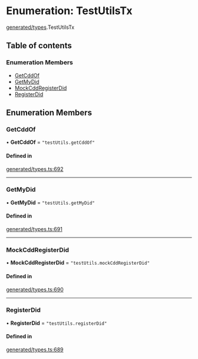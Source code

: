 # Enumeration: TestUtilsTx

[generated/types](../wiki/generated.types).TestUtilsTx

## Table of contents

### Enumeration Members

- [GetCddOf](../wiki/generated.types.TestUtilsTx#getcddof)
- [GetMyDid](../wiki/generated.types.TestUtilsTx#getmydid)
- [MockCddRegisterDid](../wiki/generated.types.TestUtilsTx#mockcddregisterdid)
- [RegisterDid](../wiki/generated.types.TestUtilsTx#registerdid)

## Enumeration Members

### GetCddOf

• **GetCddOf** = ``"testUtils.getCddOf"``

#### Defined in

[generated/types.ts:692](https://github.com/PolymathNetwork/polymesh-sdk/blob/c37bc05d/src/generated/types.ts#L692)

___

### GetMyDid

• **GetMyDid** = ``"testUtils.getMyDid"``

#### Defined in

[generated/types.ts:691](https://github.com/PolymathNetwork/polymesh-sdk/blob/c37bc05d/src/generated/types.ts#L691)

___

### MockCddRegisterDid

• **MockCddRegisterDid** = ``"testUtils.mockCddRegisterDid"``

#### Defined in

[generated/types.ts:690](https://github.com/PolymathNetwork/polymesh-sdk/blob/c37bc05d/src/generated/types.ts#L690)

___

### RegisterDid

• **RegisterDid** = ``"testUtils.registerDid"``

#### Defined in

[generated/types.ts:689](https://github.com/PolymathNetwork/polymesh-sdk/blob/c37bc05d/src/generated/types.ts#L689)

